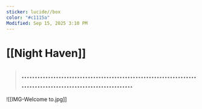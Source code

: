 ```yaml
---
sticker: lucide//box
color: "#c1115a"
Modified: Sep 15, 2025 3:10 PM
---
```

# [[Night Haven]]

> ## ............................................................................................................

![[IMG-Welcome to.jpg]]


